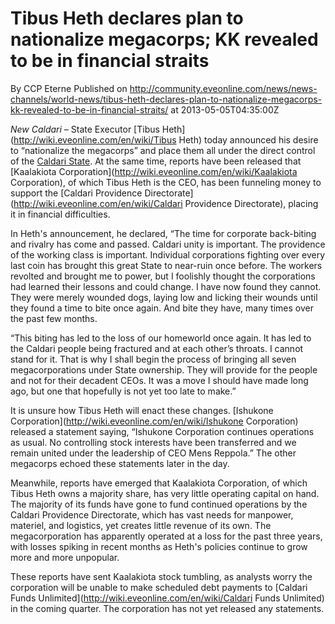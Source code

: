 # Tibus Heth declares plan to nationalize megacorps; KK revealed to be in financial straits
By CCP Eterne
Published on http://community.eveonline.com/news/news-channels/world-news/tibus-heth-declares-plan-to-nationalize-megacorps-kk-revealed-to-be-in-financial-straits/ at 2013-05-05T04:35:00Z

_New Caldari –_ State Executor [Tibus Heth](http://wiki.eveonline.com/en/wiki/Tibus Heth) today announced his desire to “nationalize the megacorps” and place them all under the direct control of the [Caldari State](http://wiki.eveonline.com/en/wiki/Caldari). At the same time, reports have been released that [Kaalakiota Corporation](http://wiki.eveonline.com/en/wiki/Kaalakiota Corporation), of which Tibus Heth is the CEO, has been funneling money to support the [Caldari Providence Directorate](http://wiki.eveonline.com/en/wiki/Caldari Providence Directorate), placing it in financial difficulties.

In Heth's announcement, he declared, “The time for corporate back-biting and rivalry has come and passed. Caldari unity is important. The providence of the working class is important. Individual corporations fighting over every last coin has brought this great State to near-ruin once before. The workers revolted and brought me to power, but I foolishly thought the corporations had learned their lessons and could change. I have now found they cannot. They were merely wounded dogs, laying low and licking their wounds until they found a time to bite once again. And bite they have, many times over the past few months.

“This biting has led to the loss of our homeworld once again. It has led to the Caldari people being fractured and at each other’s throats. I cannot stand for it. That is why I shall begin the process of bringing all seven megacorporations under State ownership. They will provide for the people and not for their decadent CEOs. It was a move I should have made long ago, but one that hopefully is not yet too late to make.”

It is unsure how Tibus Heth will enact these changes. [Ishukone Corporation](http://wiki.eveonline.com/en/wiki/Ishukone Corporation) released a statement saying, “Ishukone Corporation continues operations as usual. No controlling stock interests have been transferred and we remain united under the leadership of CEO Mens Reppola.” The other megacorps echoed these statements later in the day.

Meanwhile, reports have emerged that Kaalakiota Corporation, of which Tibus Heth owns a majority share, has very little operating capital on hand. The majority of its funds have gone to fund continued operations by the Caldari Providence Directorate, which has vast needs for manpower, materiel, and logistics, yet creates little revenue of its own. The megacorporation has apparently operated at a loss for the past three years, with losses spiking in recent months as Heth's policies continue to grow more and more unpopular.

These reports have sent Kaalakiota stock tumbling, as analysts worry the corporation will be unable to make scheduled debt payments to [Caldari Funds Unlimited](http://wiki.eveonline.com/en/wiki/Caldari Funds Unlimited) in the coming quarter. The corporation has not yet released any statements.

